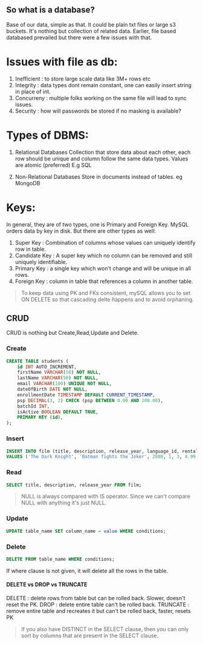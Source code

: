 ## So what is a database?

Base of our data, simple as that. It could be plain txt files or large s3 buckets. 
It's nothing but collection of related data.
Earlier, file based databased prevailed but there were a few issues with that.

# Issues with file as db:

1. Inefficient : to store large scale data like 3M+ rows etc
2. Integrity : data types dont remain constant, one can easily insert string in place of int.
3. Concurreny : multiple folks working on the same file will lead to sync issues.
4. Security : how will passwords be stored if no masking is available?

# Types of DBMS:

1. Relational Databases
Collection that store data about each other, each row should be unique and column follow the same data types. Values are atomic (preferred) E.g SQL

2. Non-Relational Databases
Store in documents instead of tables. eg MongoDB

# Keys:

In general, they are of two types, one is Primary and Foreign Key. MySQL orders data by key in disk.
But there are other types as well:

1. Super Key : Combination of columns whose values can uniquely identify row in table. 
2. Candidate Key : A super key which no column can be removed and still uniquely identifiable. 
3. Primary Key : a single key which won't change and will be unique in all rows.
4. Foreign Key : column in table that references a column in another table.

> To keep data using PK and FKs consistent, mySQL allows you to set ON DELETE so that cascading delte happens and to avoid orphaning. 

## CRUD

CRUD is nothing but Create,Read,Update and Delete. 

### Create

```sql
CREATE TABLE students (
    id INT AUTO_INCREMENT,
    firstName VARCHAR(50) NOT NULL,
    lastName VARCHAR(50) NOT NULL,
    email VARCHAR(100) UNIQUE NOT NULL,
    dateOfBirth DATE NOT NULL,
    enrollmentDate TIMESTAMP DEFAULT CURRENT_TIMESTAMP,
    psp DECIMAL(3, 2) CHECK (psp BETWEEN 0.00 AND 100.00),
    batchId INT,
    isActive BOOLEAN DEFAULT TRUE,
    PRIMARY KEY (id),
);
```

### Insert 

```sql
INSERT INTO film (title, description, release_year, language_id, rental_duration, rental_rate, length, replacement_cost, rating, special_features) 
VALUES ('The Dark Knight', 'Batman fights the Joker', 2008, 1, 3, 4.99, 152, 19.99, 'PG-13', 'Trailers');
```

### Read
```sql
SELECT title, description, release_year FROM film;
```

> NULL is always compared with IS operator. Since we can't compare NULL with anything it's just NULL.

### Update
```sql
UPDATE table_name SET column_name = value WHERE conditions;
```

### Delete
```sql
DELETE FROM table_name WHERE conditions;
```

If where clause is not given, it will delete all the rows in the table.

#### DELETE vs DROP vs TRUNCATE

DELETE : delete rows from table but can be rolled back. Slower, doesn't reset the PK.
DROP : delete entire table can't be rolled back.
TRUNCATE : remove entire table and recreates it but can't be rolled back, faster, resets PK

> If you also have DISTINCT in the SELECT clause, then you can only sort by columns that are present in the SELECT clause. 


